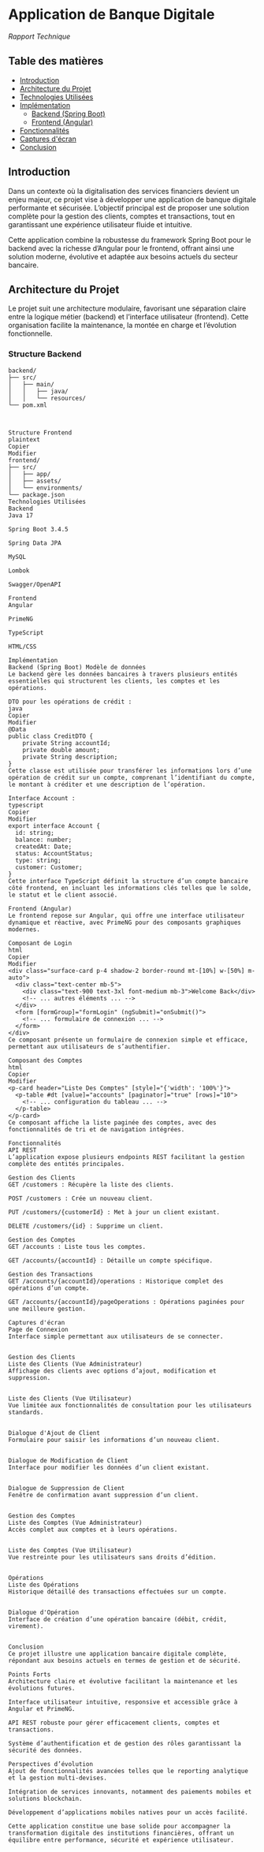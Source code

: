 # Application de Banque Digitale  
*Rapport Technique*

## Table des matières
- [Introduction](#introduction)  
- [Architecture du Projet](#architecture-du-projet)  
- [Technologies Utilisées](#technologies-utilisées)  
- [Implémentation](#implémentation)  
  - [Backend (Spring Boot)](#backend-spring-boot)  
  - [Frontend (Angular)](#frontend-angular)  
- [Fonctionnalités](#fonctionnalités)  
- [Captures d'écran](#captures-décran)  
- [Conclusion](#conclusion)

## Introduction  
Dans un contexte où la digitalisation des services financiers devient un enjeu majeur, ce projet vise à développer une application de banque digitale performante et sécurisée. L’objectif principal est de proposer une solution complète pour la gestion des clients, comptes et transactions, tout en garantissant une expérience utilisateur fluide et intuitive.  

Cette application combine la robustesse du framework Spring Boot pour le backend avec la richesse d’Angular pour le frontend, offrant ainsi une solution moderne, évolutive et adaptée aux besoins actuels du secteur bancaire.

## Architecture du Projet  
Le projet suit une architecture modulaire, favorisant une séparation claire entre la logique métier (backend) et l’interface utilisateur (frontend). Cette organisation facilite la maintenance, la montée en charge et l’évolution fonctionnelle.

### Structure Backend  
```plaintext
backend/
├── src/
│   ├── main/
│   │   ├── java/
│   │   └── resources/
└── pom.xml



Structure Frontend
plaintext
Copier
Modifier
frontend/
├── src/
│   ├── app/
│   ├── assets/
│   └── environments/
└── package.json
Technologies Utilisées
Backend
Java 17

Spring Boot 3.4.5

Spring Data JPA

MySQL

Lombok

Swagger/OpenAPI

Frontend
Angular

PrimeNG

TypeScript

HTML/CSS

Implémentation
Backend (Spring Boot) Modèle de données
Le backend gère les données bancaires à travers plusieurs entités essentielles qui structurent les clients, les comptes et les opérations.

DTO pour les opérations de crédit :
java
Copier
Modifier
@Data
public class CreditDTO {
    private String accountId;
    private double amount;
    private String description;
}
Cette classe est utilisée pour transférer les informations lors d’une opération de crédit sur un compte, comprenant l’identifiant du compte, le montant à créditer et une description de l’opération.

Interface Account :
typescript
Copier
Modifier
export interface Account {
  id: string;
  balance: number;
  createdAt: Date;
  status: AccountStatus;
  type: string;
  customer: Customer;
}
Cette interface TypeScript définit la structure d’un compte bancaire côté frontend, en incluant les informations clés telles que le solde, le statut et le client associé.

Frontend (Angular)
Le frontend repose sur Angular, qui offre une interface utilisateur dynamique et réactive, avec PrimeNG pour des composants graphiques modernes.

Composant de Login
html
Copier
Modifier
<div class="surface-card p-4 shadow-2 border-round mt-[10%] w-[50%] m-auto">
  <div class="text-center mb-5">
    <div class="text-900 text-3xl font-medium mb-3">Welcome Back</div>
    <!-- ... autres éléments ... -->
  </div>
  <form [formGroup]="formLogin" (ngSubmit)="onSubmit()">
    <!-- ... formulaire de connexion ... -->
  </form>
</div>
Ce composant présente un formulaire de connexion simple et efficace, permettant aux utilisateurs de s’authentifier.

Composant des Comptes
html
Copier
Modifier
<p-card header="Liste Des Comptes" [style]="{'width': '100%'}">
  <p-table #dt [value]="accounts" [paginator]="true" [rows]="10">
    <!-- ... configuration du tableau ... -->
  </p-table>
</p-card>
Ce composant affiche la liste paginée des comptes, avec des fonctionnalités de tri et de navigation intégrées.

Fonctionnalités
API REST
L’application expose plusieurs endpoints REST facilitant la gestion complète des entités principales.

Gestion des Clients
GET /customers : Récupère la liste des clients.

POST /customers : Crée un nouveau client.

PUT /customers/{customerId} : Met à jour un client existant.

DELETE /customers/{id} : Supprime un client.

Gestion des Comptes
GET /accounts : Liste tous les comptes.

GET /accounts/{accountId} : Détaille un compte spécifique.

Gestion des Transactions
GET /accounts/{accountId}/operations : Historique complet des opérations d’un compte.

GET /accounts/{accountId}/pageOperations : Opérations paginées pour une meilleure gestion.

Captures d'écran
Page de Connexion
Interface simple permettant aux utilisateurs de se connecter.


Gestion des Clients
Liste des Clients (Vue Administrateur)
Affichage des clients avec options d’ajout, modification et suppression.


Liste des Clients (Vue Utilisateur)
Vue limitée aux fonctionnalités de consultation pour les utilisateurs standards.


Dialogue d'Ajout de Client
Formulaire pour saisir les informations d’un nouveau client.


Dialogue de Modification de Client
Interface pour modifier les données d’un client existant.


Dialogue de Suppression de Client
Fenêtre de confirmation avant suppression d’un client.


Gestion des Comptes
Liste des Comptes (Vue Administrateur)
Accès complet aux comptes et à leurs opérations.


Liste des Comptes (Vue Utilisateur)
Vue restreinte pour les utilisateurs sans droits d’édition.


Opérations
Liste des Opérations
Historique détaillé des transactions effectuées sur un compte.


Dialogue d'Opération
Interface de création d’une opération bancaire (débit, crédit, virement).


Conclusion
Ce projet illustre une application bancaire digitale complète, répondant aux besoins actuels en termes de gestion et de sécurité.

Points Forts
Architecture claire et évolutive facilitant la maintenance et les évolutions futures.

Interface utilisateur intuitive, responsive et accessible grâce à Angular et PrimeNG.

API REST robuste pour gérer efficacement clients, comptes et transactions.

Système d’authentification et de gestion des rôles garantissant la sécurité des données.

Perspectives d’évolution
Ajout de fonctionnalités avancées telles que le reporting analytique et la gestion multi-devises.

Intégration de services innovants, notamment des paiements mobiles et solutions blockchain.

Développement d’applications mobiles natives pour un accès facilité.

Cette application constitue une base solide pour accompagner la transformation digitale des institutions financières, offrant un équilibre entre performance, sécurité et expérience utilisateur.
